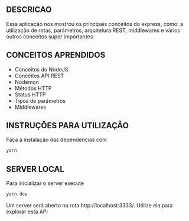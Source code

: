 ## DESCRICAO

Essa aplicação nos mostrou os principais conceitos do express, como: a utilização de rotas, parâmetros, arquitetura REST, middlewares e vários outros conceitos super importantes

## CONCEITOS APRENDIDOS

- Conceitos do NodeJS
- Conceitos API REST
- Nodemon
- Métodos HTTP
- Status HTTP
- Tipos de parâmetros
- Middlewares

## INSTRUÇÕES PARA UTILIZAÇÃO

Faça a instalação das dependencias com

```sh
yarn
```

## SERVER LOCAL

Para inicializar o server execute

```sh
yarn dev
```

Um server será aberto na rota http://localhost:3333/. Utilize ela para explorar esta API
